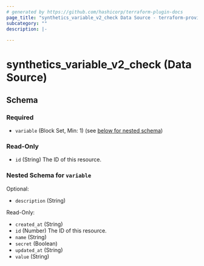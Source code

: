 ```yaml
---
# generated by https://github.com/hashicorp/terraform-plugin-docs
page_title: "synthetics_variable_v2_check Data Source - terraform-provider-synthetics-fork"
subcategory: ""
description: |-
  
---
```


# synthetics_variable_v2_check (Data Source)





<!-- schema generated by tfplugindocs -->
## Schema

### Required

- `variable` (Block Set, Min: 1) (see [below for nested schema](#nestedblock--variable))

### Read-Only

- `id` (String) The ID of this resource.

<a id="nestedblock--variable"></a>
### Nested Schema for `variable`

Optional:

- `description` (String)

Read-Only:

- `created_at` (String)
- `id` (Number) The ID of this resource.
- `name` (String)
- `secret` (Boolean)
- `updated_at` (String)
- `value` (String)


